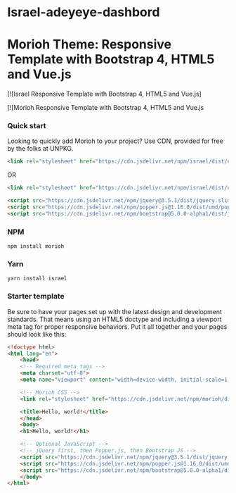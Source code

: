# Israel-adeyeye-dashbord


# Morioh Theme: Responsive Template with Bootstrap 4, HTML5 and Vue.js

[![Israel Responsive Template with Bootstrap 4, HTML5 and Vue.js]

[![Morioh Responsive Template with Bootstrap 4, HTML5 and Vue.js



### Quick start
Looking to quickly add Morioh to your project? Use CDN, provided for free by the folks at UNPKG.

```html
<link rel="stylesheet" href="https://cdn.jsdelivr.net/npm/israel/dist/css/morioh.min.css">
```
OR

```html
<link rel="stylesheet" href="https://cdn.jsdelivr.net/npm/israel/dist/css/morioh.min.css">
```

```html
<script src="https://cdn.jsdelivr.net/npm/jquery@3.5.1/dist/jquery.slim.min.js"></script>
<script src="https://cdn.jsdelivr.net/npm/popper.js@1.16.0/dist/umd/popper.min.js"></script>
<script src="https://cdn.jsdelivr.net/npm/bootstrap@5.0.0-alpha1/dist/js/bootstrap.min.js"></script>
```

### NPM

```
npm install morioh
```

### Yarn

```
yarn install israel
```

### Starter template
Be sure to have your pages set up with the latest design and development standards. That means using an HTML5 doctype and including a viewport meta tag for proper responsive behaviors. Put it all together and your pages should look like this:

```html
<!doctype html>
<html lang="en">
    <head>
    <!-- Required meta tags -->
    <meta charset="utf-8">
    <meta name="viewport" content="width=device-width, initial-scale=1, shrink-to-fit=no">

    <!-- Morioh CSS -->
    <link rel="stylesheet" href="https://cdn.jsdelivr.net/npm/morioh/dist/css/morioh.min.css">

    <title>Hello, world!</title>
    </head>
    <body>
    <h1>Hello, world!</h1>

    <!-- Optional JavaScript -->
    <!-- jQuery first, then Popper.js, then Bootstrap JS -->
    <script src="https://cdn.jsdelivr.net/npm/jquery@3.5.1/dist/jquery.slim.min.js"></script>
    <script src="https://cdn.jsdelivr.net/npm/popper.js@1.16.0/dist/umd/popper.min.js"></script>
    <script src="https://cdn.jsdelivr.net/npm/bootstrap@5.0.0-alpha1/dist/js/bootstrap.min.js"></script>
    </body>
</html>
```
